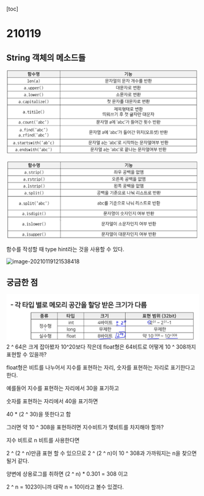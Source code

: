 [toc]

# 210119

## String 객체의 메소드들

![image-20210119115030381](images\image-20210119115030381.png)

![image-20210119115118262](images\image-20210119115118262.png)



함수를 작성할 때 type hint라는 것을 사용할 수 있다.

![image-20210119121538418](C:\Users\ho070\AppData\Roaming\Typora\typora-user-images\image-20210119121538418.png)

## 궁금한 점

![image-20210119114034859](images\image-20210119114034859.png)2 ^ 64은 크게 잡아봤자 10^20보다 작은데 float형은 64비트로 어떻게 10 ^ 308까지 표현할 수 있을까?

float형은 비트를 나누어서 지수를 표현하는 자리, 숫자를 표현하는 자리로 표기한다고 한다.

예를들어 지수를 표현하는 자리에서 30을 표기하고

숫자를 표현하는 자리에서 40을 표기하면

40 * (2 ^ 30)을 뜻한다고 함

그러면 약 10 ^ 308을 표현하려면 지수비트가 몇비트를 차지해야 할까?

지수 비트로 n 비트를 사용한다면

2 ^ (2 ^ n)만큼 표현 할 수 있으므로 2 ^ (2 ^ n)이 10 ^ 308과 가까워지는 n을 찾으면 될거 같다.

양변에 상용로그를 취하면 (2 ^ n) * 0.301 = 308 이고

2 ^ n = 1023이니까 대략 n = 10이라고 볼수 있겠다.

